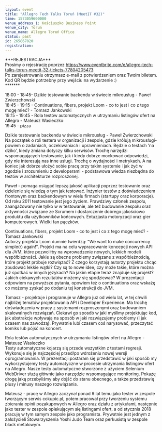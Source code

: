 ```yaml
---
layout: event
title: "Allegro Tech Talks Toruń (MeetIT #32)"
time: 1573059600000
venue_address_1: Kościuszko Business Point
venue_city: Toruń
venue_name: Allegro Toruń Office
status: past
id: 265867820
registration: 
---
```


<p>***REJESTRACJA***
  <br/>Prosimy o rejestrację poprzez
  <a href="https://www.eventbrite.com/e/allegro-tech-talks-torun-meetit-32-tickets-77804205473" class="linkified">https://www.eventbrite.com/e/allegro-tech-talks-torun-meetit-32-tickets-77804205473</a>
  <br/>Po zarejestrowaniu otrzymasz e-mail z potwierdzeniem oraz Twoim biletem. Kod QR będzie potrzebny przy wejściu na wydarzenie :)
  <br/>*******</p>
<p>18:00 - 18:45- Dzikie testowanie backendu w świecie mikrousług - Paweł Zwierzchowski
  <br/>18:45 - 19:15 - Continuations, fibers, projekt Loom - co to jest i co z tego mogę mieć? - Tomasz Jankowski
  <br/>19:15 - 19:45 - Rola testów automatycznych w utrzymaniu listingów ofert na Allegro - Mateusz Wasieczko
  <br/>19:45 - pizza</p>
<p>Dzikie testowanie backendu w świecie mikrousług - Paweł Zwierzchowski
  <br/>Na początek o roli testera w organizacji i zespole, gdzie królują mikrousługi- powiem o zadaniach, oczekiwaniach i uprawnieniach. Będzie o testach 'na dziko', kiedy zmiana dotyczy kilku serwisów. Trochę narzędzi wspomagających testowanie, jak i kiedy
  dobrze mockować odpowiedzi, gdy nie interesują nas inne usługi. Trochę o wydajności i metrykach. A na koniec jak dobrze ułożyć sobie pracę przy takim systemie i jak żyć w zgodzie i zrozumieniu z developerami - podstawowa wiedza niezbędna do testów w
  architekturze rozproszonej.</p>
<p>Paweł - pomaga osiągać lepszą jakość aplikacji poprzez testowanie oraz dzielenie się wiedzą o tym jak testować. Inżynier testów z doświadczeniem frontowym oraz backendowym w wielu firmach (startupy oraz korporacje). Od roku 2011 testowanie jest jego życiem.
  Prawdziwy członek zespołu, zaangażowany nie tylko w w testowanie, ale też budowanie zespołu oraz aktywności związane ze Scrumem i dostarczenie dobrego jakościowo produktu dla użytkowników końcowych. Entuzjasta motoryzacji oraz gier komputerowych. Wielki
  fan pączków.</p>
<p>Continuations, fibers, projekt Loom - co to jest i co z tego mogę mieć? - Tomasz Jankowski
  <br/>Autorzy projektu Loom dumnie twierdzą: "We want to make concurrency simple(r) again!". Projekt ma na celu wypracowanie koncepcji nowych API dla JVM, które pozwoliłby na wprowadzenie nowych, lekkich modeli współbieżności. Jakie są obecne problemy związane
  z współbieżnością, które projekt próbuje rozwiązać? Z czego korzystają autorzy projektu chcąc zbudować lekkie wątki? Czy są to nowe idee, czy może takie, które można już spotkać w innych językach? Na jakim etapie teraz znajduje się projekt? Jakich ciekawych
  rezultatów możemy się spodziewać? W prezentacji odpowiem na powyższe pytania, opowiem też o continuations oraz wskażę co możemy zyskać po dodaniu tej konstrukcji do JVM.</p>
<p>Tomasz - projektuje i programuje w Allegro już od wielu lat, w tej chwili najbliżej tematów projektowania API i Developer Experience. Ma trochę doświadczenia w pracy z systemami rozproszonymi oraz budowaniem skalowalnych rozwiązań. Ciekawi go sposób w
  jaki myślimy projektując kod, jak abstrakcje wpływają na sposób w jaki rozwiązujemy problemy (i jak czasem nas zawodzą). Prywatnie lubi czasem coś narysować, przeczytać komiks lub pójść na koncert.</p>
<p>Rola testów automatycznych w utrzymaniu listingów ofert na Allegro - Mateusz Wasieczko
  <br/>Testy automatyczne kojarzą się przede wszystkim z testami regresji. Wykonuje się je najczęściej przed/po wdrożeniu nowej wersji oprogramowania. W prezentacji postaram się przedstawić w jaki sposób my wykorzystujemy testy automatyczne w procesie utrzymania
  listingów ofert na Allegro. Nasze testy automatyczne stworzone z użyciem Selenium WebDriver służą głównie jako narzędzie wspomagające monitoring. Pokażę drogę jaką przebyliśmy aby dojść do stanu obecnego, a także przedstawię plusy i minusy naszego rozwiązania.</p>
<p>Mateusz - pracę w Allegro zaczynał ponad 6 lat temu jako tester w zespole tworzącym serwis cokupic.pl, potem pracował przy tworzeniu systemu zbierania opinii pozakupowych w Allegro oraz działu z artykułami, następnie jako tester w zespole opiekującym
  się listingami ofert, a od stycznia 2018 pracuję w tym samym zespole jako programista. Prywatnie jest jednym z założycieli Stowarzyszenia Yoshi Judo Team oraz perkusistą w zespole black metalowym.</p>
